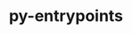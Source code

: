 ---
title: "py-entrypoints"
layout: cache
categories: [package, v0.19]
meta: {"versions": ["0.4"], "compilers": ["gcc@=11.1.0", "gcc@=7.5.0", "oneapi@=2022.1.0"], "oss": ["ubuntu18.04", "ubuntu20.04"], "platforms": ["linux"], "targets": ["x86_64"], "stacks": ["data-vis-sdk", "e4s", "e4s-oneapi"], "num_specs": 4, "num_specs_by_stack": {"data-vis-sdk": 1, "e4s": 2, "e4s-oneapi": 1}}
spec_details: [{"hash": "akr7yzitkcptwv2muoxspr24wwk2b27z", "compiler": "gcc@=7.5.0", "versions": ["0.4"], "os": "ubuntu18.04", "platform": "linux", "target": "x86_64", "variants": ["build_system=python_pip"], "stacks": ["data-vis-sdk"], "size": "-", "tarball": "https://binaries.spack.io/releases/v0.19/build_cache/linux-ubuntu18.04-x86_64/gcc-7.5.0/py-entrypoints-0.4/linux-ubuntu18.04-x86_64-gcc-7.5.0-py-entrypoints-0.4-akr7yzitkcptwv2muoxspr24wwk2b27z.spack"}, {"hash": "4uv77e4h5jgm5mxdnrrfvs76tiykj6t7", "compiler": "gcc@=11.1.0", "versions": ["0.4"], "os": "ubuntu20.04", "platform": "linux", "target": "x86_64", "variants": ["build_system=python_pip"], "stacks": ["e4s"], "size": "-", "tarball": "https://binaries.spack.io/releases/v0.19/build_cache/linux-ubuntu20.04-x86_64/gcc-11.1.0/py-entrypoints-0.4/linux-ubuntu20.04-x86_64-gcc-11.1.0-py-entrypoints-0.4-4uv77e4h5jgm5mxdnrrfvs76tiykj6t7.spack"}, {"hash": "hbixg2odoolvhwk7iqt2j4c6yolprgnt", "compiler": "gcc@=11.1.0", "versions": ["0.4"], "os": "ubuntu20.04", "platform": "linux", "target": "x86_64", "variants": ["build_system=python_pip"], "stacks": ["e4s"], "size": "-", "tarball": "https://binaries.spack.io/releases/v0.19/build_cache/linux-ubuntu20.04-x86_64/gcc-11.1.0/py-entrypoints-0.4/linux-ubuntu20.04-x86_64-gcc-11.1.0-py-entrypoints-0.4-hbixg2odoolvhwk7iqt2j4c6yolprgnt.spack"}, {"hash": "oqwnvpuq5pvffm46uqse2ziu2kr2j4zy", "compiler": "oneapi@=2022.1.0", "versions": ["0.4"], "os": "ubuntu20.04", "platform": "linux", "target": "x86_64", "variants": ["build_system=python_pip"], "stacks": ["e4s-oneapi"], "size": "-", "tarball": "https://binaries.spack.io/releases/v0.19/build_cache/linux-ubuntu20.04-x86_64/oneapi-2022.1.0/py-entrypoints-0.4/linux-ubuntu20.04-x86_64-oneapi-2022.1.0-py-entrypoints-0.4-oqwnvpuq5pvffm46uqse2ziu2kr2j4zy.spack"}]
---